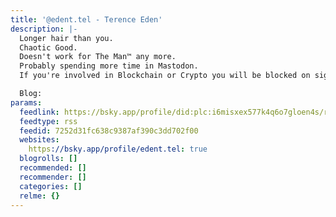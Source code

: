 ```yaml
---
title: '@edent.tel - Terence Eden'
description: |-
  Longer hair than you.
  Chaotic Good.
  Doesn't work for The Man™ any more.
  Probably spending more time in Mastodon.
  If you're involved in Blockchain or Crypto you will be blocked on sight.

  Blog:
params:
  feedlink: https://bsky.app/profile/did:plc:i6misxex577k4q6o7gloen4s/rss
  feedtype: rss
  feedid: 7252d31fc638c9387af390c3dd702f00
  websites:
    https://bsky.app/profile/edent.tel: true
  blogrolls: []
  recommended: []
  recommender: []
  categories: []
  relme: {}
---
```

